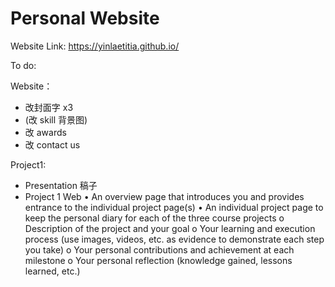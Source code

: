# Personal Website

Website Link: https://yinlaetitia.github.io/


To do:

Website：
- 改封面字 x3
- (改 skill 背景图)
- 改 awards
- 改 contact us

Project1:
- Presentation 稿子
- Project 1 Web
  •	An overview page that introduces you and provides entrance to the individual project page(s)
  •	An individual project page to keep the personal diary for each of the three course projects
  o	Description of the project and your goal
  o	Your learning and execution process (use images, videos, etc. as evidence to demonstrate each step you take)
  o	Your personal contributions and achievement at each milestone
  o	Your personal reflection (knowledge gained, lessons learned, etc.)
